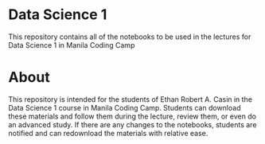 # Data Science 1
This repository contains all of the notebooks to be used in the lectures for Data Science 1 in Manila Coding Camp

# About
This repository is intended for the students of Ethan Robert A. Casin in the Data Science 1 course in Manila Coding Camp. Students can download these materials and follow them during the lecture, review them, or even do an advanced study. If there are any changes to the notebooks, students are notified and can redownload the materials with relative ease.
